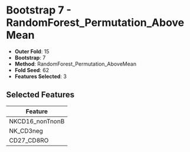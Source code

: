 # Bootstrap 7 - RandomForest_Permutation_AboveMean

- **Outer Fold**: 15
- **Bootstrap**: 7
- **Method**: RandomForest_Permutation_AboveMean
- **Fold Seed**: 62
- **Features Selected**: 3

## Selected Features

| Feature |
|---------|
| NKCD16_nonTnonB |
| NK_CD3neg |
| CD27_CD8RO |
